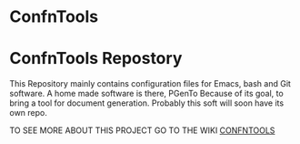 # ConfnTools
ConfnTools Repostory
====================

This Repository mainly contains configuration files for Emacs, bash and Git software.
A home made software is there, PGenTo Because of its goal, to bring a tool for document generation.
Probably this soft will soon have its own repo.

TO SEE MORE ABOUT THIS PROJECT GO TO THE WIKI [CONFNTOOLS]()
